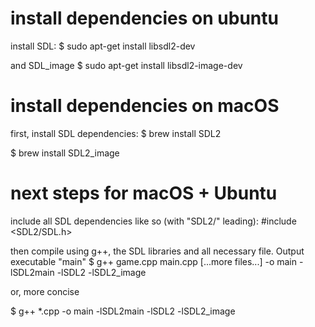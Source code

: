 # install dependencies on ubuntu

install SDL:
$ sudo apt-get install libsdl2-dev

and SDL_image
$ sudo apt-get install libsdl2-image-dev


# install dependencies on macOS

first, install SDL dependencies:
$ brew install SDL2

$ brew install SDL2_image


# next steps for macOS + Ubuntu

include all SDL dependencies like so (with "SDL2/" leading):
#include <SDL2/SDL.h>

then compile using g++, the SDL libraries and all necessary file. Output executable "main"
$ g++ game.cpp main.cpp [...more files...] -o main -lSDL2main -lSDL2 -lSDL2_image

or, more concise

$ g++ *.cpp -o main -lSDL2main -lSDL2 -lSDL2_image